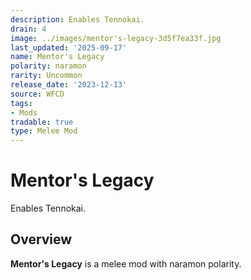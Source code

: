 ```yaml
---
description: Enables Tennokai.
drain: 4
image: ../images/mentor's-legacy-3d5f7ea33f.jpg
last_updated: '2025-09-17'
name: Mentor's Legacy
polarity: naramon
rarity: Uncommon
release_date: '2023-12-13'
source: WFCD
tags:
- Mods
tradable: true
type: Melee Mod
---
```


# Mentor's Legacy

Enables Tennokai.

## Overview

**Mentor's Legacy** is a melee mod with naramon polarity.

